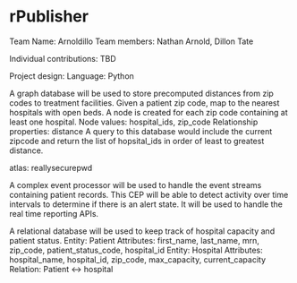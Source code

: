 # rPublisher
Team Name: Arnoldillo
Team members: Nathan Arnold, Dillon Tate

Individual contributions: TBD

Project design:
  Language: Python
  
  A graph database will be used to store precomputed distances from zip codes to treatment facilities.
  Given a patient zip code, map to the nearest hospitals with open beds. A node is created for each zip code containing at least one hospital.
  Node values: hospital_ids, zip_code
  Relationship properties: distance
  A query to this database would include the current zipcode and return the list of hopsital_ids in order of least to greatest distance.
  
  atlas: reallysecurepwd
  
  A complex event processor will be used to handle the event streams containing patient records.
  This CEP will be able to detect activity over time intervals to determine if there is an alert state. It will be used to handle the real time reporting APIs.
  
  A relational database will be used to keep track of hospital capacity and patient status.
  Entity: Patient
    Attributes: first_name, last_name, mrn, zip_code, patient_status_code, hospital_id
  Entity: Hospital
    Attributes: hospital_name, hospital_id, zip_code, max_capacity, current_capacity
  Relation: Patient <-> hospital
